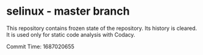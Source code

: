 # selinux - master branch

This repository contains frozen state of the repository.
Its history is cleared. It is used only for static code
analysis with Codacy.

Commit Time: 1687020655
